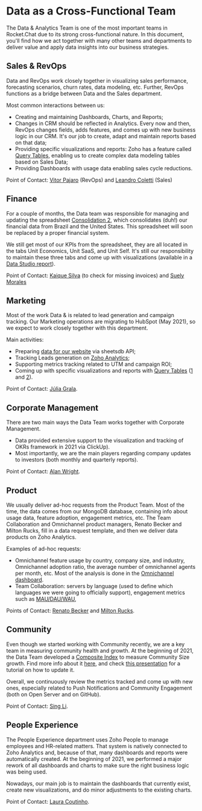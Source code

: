# Data as a Cross-Functional Team

The Data & Analytics Team is one of the most important teams in Rocket.Chat due to its strong cross-functional nature. In this document, you'll find how we act together with many other teams and departments to deliver value and apply data insights into our business strategies.

## Sales & RevOps

Data and RevOps work closely together in visualizing sales performance, forecasting scenarios, churn rates, data modeling, etc. Further, RevOps functions as a bridge between Data and the Sales department.

Most common interactions between us:

* Creating and maintaining Dashboards, Charts, and Reports;
* Changes in CRM should be reflected in Analytics. Every now and then, RevOps changes fields, adds features, and comes up with new business logic in our CRM. It's our job to create, adapt and maintain reports based on that data;
* Providing specific visualizations and reports: Zoho has a feature called [Query Tables](https://www.zoho.com/analytics/help/query-tables.html), enabling us to create complex data modeling tables based on Sales Data;
* Providing Dashboards with usage data enabling sales cycle reductions.

Point of Contact: [Vitor Pajaro](https://open.rocket.chat/direct/vitor.pajaro) \(RevOps\) and [Leandro Coletti](https://open.rocket.chat/direct/leandro.coletti) \(Sales\)

## Finance

For a couple of months, the Data team was responsible for managing and updating the spreadsheet [Consolidation 2](https://docs.google.com/spreadsheets/d/1D1IFAN_nvn50qsPbC2Bg9iC-C8luS75rVyetYE3UMFw/edit?ts=5f0c523a#gid=0), which consolidates \(duh!\) our financial data from Brazil and the United States. This spreadsheet will soon be replaced by a proper financial system.

We still get most of our KPIs from the spreadsheet, they are all located in the tabs Unit Economics, Unit SaaS, and Unit Self. It's still our responsibility to maintain these three tabs and come up with visualizations \(available in a [Data Studio report](https://datastudio.google.com/u/0/reporting/1WcfrsaG9Mf0-en8R00p0U53pq72pSYMm/page/8ioz)\).

Point of Contact: [Kaique Silva](http://open.rocket.chat/direct/kaique.silva) \(to check for missing invoices\) and [Suely Morales](https://open.rocket.chat/direct/suely.morales)

## Marketing

Most of the work Data & is related to lead generation and campaign tracking. Our Marketing operations are migrating to HubSpot \(May 2021\), so we expect to work closely together with this department.

Main activities:

* Preparing [data for our website](https://github.com/RocketChat/Rocket.Chat.DataAnalytics.PythonScripts/tree/main/Marketing) via sheetsdb API;
* Tracking Leads generation on [Zoho Analytics](https://analytics.zoho.com/workspace/2019720000000006001/view/2019720000000549144);
* Supporting metrics tracking related to UTM and campaign ROI;
* Coming up with specific visualizations and reports with [Query Tables](https://www.zoho.com/analytics/help/query-tables.html) \([1](https://analytics.zoho.com/workspace/2019720000000006001/view/2019720000006982002) and [2](https://analytics.zoho.com/workspace/2019720000000006001/view/2019720000006447214)\). 

Point of Contact: [Júlia Grala](https://open.rocket.chat/direct/julia.grala).

## Corporate Management

There are two main ways the Data Team works together with Corporate Management.

* Data provided extensive support to the visualization and tracking of OKRs framework in 2021 via ClickUp\).
* Most importantly, we are the main players regarding company updates to investors \(both monthly and quarterly reports\).

Point of Contact: [Alan Wright](https://open.rocket.chat/direct/alan.wright).

## Product

We usually deliver ad-hoc requests from the Product Team. Most of the time, the data comes from our MongoDB database, containing info about usage data, feature adoption, engagement metrics, etc. The Team Collaboration and Omnichannel product managers, Renato Becker and Milton Rucks, fill in a data request template, and then we deliver data products on Zoho Analytics.

Examples of ad-hoc requests:

* Omnichannel feature usage by country, company size, and industry, Omnichannel adoption ratio, the average number of omnichannel agents per month, etc. Most of the analysis is done in the [Omnichannel dashboard](https://analytics.zoho.com/workspace/2019720000004718015/view/2019720000008386702). 
* Team Collaboration: servers by language \(used to define which languages we were going to officially support\), engagement metrics such as [MAU/DAU/WAU](https://app.clickup.com/t/391xh1), 

Points of Contact: [Renato Becker](https://open.rocket.chat/direct/renato.becker) and [Milton Rucks](https://open.rocket.chat/direct/milton.rucks).

## Community

Even though we started working with Community recently, we are a key team in measuring community health and growth. At the beginning of 2021, the Data Team developed a [Composite Index](https://analytics.zoho.com/workspace/2019720000004718015/view/2019720000008851051) to measure Community Size growth. Find more info about it [here](https://handbook.rocket.chat/company/glossary#community-size-composite-index), and check [this presentation](https://docs.google.com/presentation/d/1Q4HuCKfgOS7Xglbf_-1N0kbmO3yldaHRYxhPK1OHuQE/edit#slide=id.gdb76277bfc_1_0) for a tutorial on how to update it.

Overall, we continuously review the metrics tracked and come up with new ones, especially related to Push Notifications and Community Engagement \(both on Open Server and on GitHub\).

Point of Contact: [Sing Li](https://open.rocket.chat/direct/sing.li).

## People Experience

The People Experience department uses Zoho People to manage employees and HR-related matters. That system is natively connected to Zoho Analytics and, because of that, many dashboards and reports were automatically created. At the beginning of 2021, we performed a major rework of all dashboards and charts to make sure the right business logic was being used.

Nowadays, our main job is to maintain the dashboards that currently exist, create new visualizations, and do minor adjustments to the existing charts.

Point of Contact: [Laura Coutinho](https://open.rocket.chat/direct/laura.coutinho).

